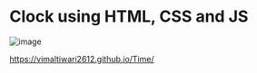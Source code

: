 # Clock using HTML, CSS and JS

![image](https://github.com/vimaltiwari2612/Time/assets/22127564/b5dc2fff-c470-420f-8082-406cb2332efc)

https://vimaltiwari2612.github.io/Time/
